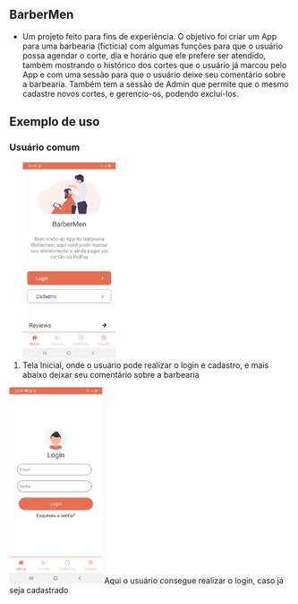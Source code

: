 ## BarberMen

  - Um projeto feito para fins de experiência. O objetivo foi criar um App para uma barbearia (fictícia) com algumas funções para que o usuário possa agendar o corte, dia e horário que ele prefere ser atendido, também mostrando o histórico dos cortes que o usuário já marcou pelo App e com uma sessão para que o usuário deixe seu comentário sobre a barbearia. Também tem a sessão de Admin que permite que o mesmo cadastre novos cortes, e gerencio-os, podendo excluí-los.
  
## Exemplo de uso

  ### Usuário comum
  <ol>
  
  <img src="src/assets/img/HomeScreen.jpeg" height="350px"/>
  <li>
  Tela Inicial, onde o usuário pode realizar o login e cadastro, e mais abaixo deixar seu comentário sobre a barbearia
  
  </li>
  </ol>
  
  
  
  <img src="src/assets/img/Login.jpeg" height="350px"/>
  Aqui o usuário consegue realizar o login, caso já seja cadastrado
  
